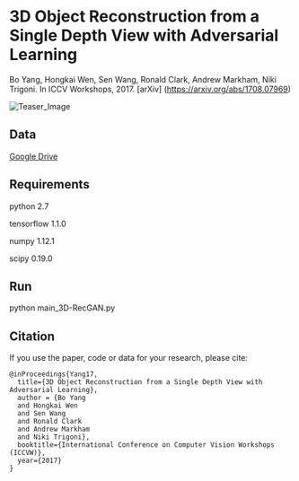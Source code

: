 # 3D Object Reconstruction from a Single Depth View with Adversarial Learning
Bo Yang, Hongkai Wen, Sen Wang, Ronald Clark, Andrew Markham, Niki Trigoni. In ICCV Workshops, 2017. [arXiv] (https://arxiv.org/abs/1708.07969)

![Teaser_Image](https://github.com/Yang7879/3D-RecGAN/blob/master/3d_recgan_sample.png)

## Data
[Google Drive](https://drive.google.com/drive/folders/0B4LOSo26CrtjXzB2TDdHOXZqTlk)

## Requirements
python 2.7

tensorflow 1.1.0

numpy 1.12.1

scipy 0.19.0

## Run
python main_3D-RecGAN.py

## Citation
If you use the paper, code or data for your research, please cite:
```
@inProceedings{Yang17,
  title={3D Object Reconstruction from a Single Depth View with Adversarial Learning},
  author = {Bo Yang
  and Hongkai Wen
  and Sen Wang
  and Ronald Clark
  and Andrew Markham
  and Niki Trigoni},
  booktitle={International Conference on Computer Vision Workshops (ICCVW)},
  year={2017}
}
```
